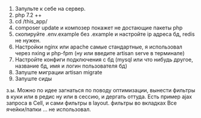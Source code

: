 1) Запульте к себе на сервер.
2) php 7.2 ++
3) cd /this_app/
4) composer update и композер покажет не достающие пакеты php
5) скопируйте .env.example без .example и настройте ip адреса бд, redis не нужен.
6) Настройки nginx или apache самые стандартные, я использовал через nxing и php-fpm (ну или введите artisan serve в терминале)
7) Настройте конфиги подключения с бд (mysql или что нибудь другое, название бд, имя и логин пользователя бд)
8) Запуште миграции artisan migrate
9) Запуште сиды

з.ы. Можно по идее загнаться по поводу оптимизации, вынести фильтры в куки или в редис ну или в сессию, и дергать оттуда. Есть пример ajax запроса в Cell, и сами фильтры в layout. 
фильтры во вкладках Все ячейки/папки ... не использовал.

